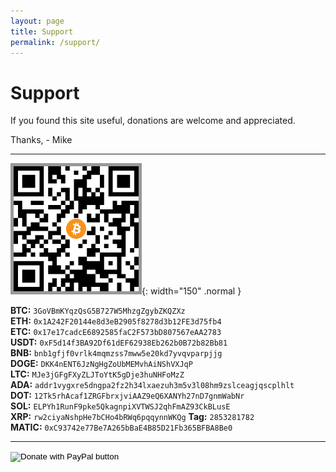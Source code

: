 ```yaml
---
layout: page
title: Support
permalink: /support/
---
```


# Support

If you found this site useful, donations are welcome and appreciated.

Thanks, - Mike

---

![](/assets/img/bitcoin_address2.png){: width="150" .normal }

**BTC:** `3GoVBmKYqzQsG5B727W5MhzgZgybZKQZXz`<br>
**ETH:** `0x1A242F20144e8d3eB2905f8278d3b12FE3d75fb4`<br>
**ETC:** `0x17e17cadcE6892585faC2F573bD807567eAA2783`<br>
**USDT:** `0xF5d14f3BA92Df61dEF62938Eb262b0B72b82Bb81`<br>
**BNB:** `bnb1gfjf0vrlk4mqmzss7mww5e20kd7yvqvparpjjg`<br>
**DOGE:** `DKK4nENT6JzNgHgZoUbMEMvhAiNShVXJqP`<br>
**LTC:** `MJe3jGFgFXyZLJToYtK5gDje3huNHFoMzZ`<br>
**ADA:** `addr1vygxre5dngpa2fz2h34lxaezuh3m5v3l08hm9zslceagjqscplhlt`<br>
**DOT:** `12Tk5rhAcaf1ZRGFbrxjviAAZ9eQ6XANYh27nD7gnmWabNr`<br>
**SOL:** `ELPYh1RunF9pke5QkagnpiXVTWSJ2qhFmAZ93CkBLusE`<br>
**XRP:** `rw2ciyaNshpHe7bCHo4bRWq6pqqynnWKQg` **Tag:** `2853281782`<br>
**MATIC:** `0xC93742e77Be7A265bBaE4B85D21Fb365BFBA8Be0`<br>

---

<form action="https://www.paypal.com/donate" method="post" target="_blank">
<input type="hidden" name="hosted_button_id" value="WLV49F9H2FJS6" />
<input type="image" src="https://pics.paypal.com/00/s/YWMwYjkxMTktN2ZmMy00MjgyLThmYWQtNmQyYzU4MDI1YTM4/file.PNG" border="0" name="submit" title="PayPal - The safer, easier way to pay online!" alt="Donate with PayPal button" height="60" />
<img alt="" border="0" src="https://www.paypal.com/en_CA/i/scr/pixel.gif" width="1" height="1" />
</form>